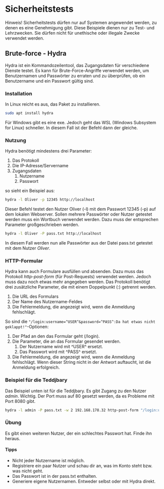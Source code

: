 # Sicherheitstests

Hinweis! Sicherheitstests dürfen nur auf Systemen angewendet werden, zu denen es eine Genehmigung gibt.
Diese Beispiele dienen nur zu Test- und Lehrzwecken. Sie dürfen nicht für unethische oder illegale Zwecke verwendet
werden.

## Brute-force - Hydra

Hydra ist ein Kommandozeilentool, das Zugangsdaten für verschiedene Dienste testet.
Es kann für Brute-Force-Angriffe verwendet werden, um Benutzernamen und Passwörter zu erraten und zu überprüfen, ob ein
Benutzername und ein Passwort gültig sind.

### Installation

In Linux reicht es aus, das Paket zu installieren.

```bash
sudo apt install hydra
```

Für Windows gibt es eine exe. Jedoch geht das WSL (Windows Subsystem for Linux) schneller.
In diesem Fall ist der Befehl dann der gleiche.

### Nutzung

Hydra benötigt mindestens drei Parameter:

1. Das Protokoll
2. Die IP-Adresse/Servername
3. Zugangsdaten
   1. Nutzername
   2. Passwort

so sieht ein Beispiel aus:

```bash
hydra -l Oliver -p 12345 http://localhost
```

Dieser Befehl testet den Nutzer Oliver (-l) mit dem Passwort 12345 (-p) auf dem lokalen Webserver.
Sollen mehrere Passwörter oder Nutzer getestet werden muss ein Wortbuch verwendet werden.
Dazu muss der entsprechen Parameter großgeschrieben werden.

```bash 
hydra -l Oliver -P pass.txt http://localhost
```

In diesem Fall werden nun alle Passwörter aus der Datei pass.txt getestet mit dem Nutzer *Oliver*.

### HTTP-Formular

Hydra kann auch Formulare ausfüllen und absenden. Dazu muss das Protokoll *http-post-form* (für Post-Requests) verwendet
werden.
Jedoch muss dazu noch etwas mehr angegeben werden.
Das Protokoll benötigt drei zusätzliche Parameter, die mit einem Doppelpunkt (:) getrennt werden.

1. Die URL des Formulars
2. Der Name des Nutzername-Feldes
3. Die Fehlermeldung, die angezeigt wird, wenn die Anmeldung fehlschlägt.

So sind die `"/login:username=^USER^&password=^PASS^:Da hat etwas nicht geklappt!"`-Optionen:

1. Der Pfad an den das Formular geht (/login).
2. Die Parameter, die an das Formular gesendet werden.
   1. Der Nutzername wird mit ^USER^ ersetzt.
   2. Das Passwort wird mit ^PASS^ ersetzt.
3. Die Fehlermeldung, die angezeigt wird, wenn die Anmeldung fehlschlägt.
   Wenn dieser String nicht in der Antwort auftaucht, ist die Anmeldung erfolgreich.

### Beispiel für die Teddjbary

Das Beispiel unten ist für die Teddjbary. Es gibt Zugang zu den Nutzer *admin*.
Wichtig. Der Port muss auf 80 gesetzt werden, da es Probleme mit Port 8080 gibt.

```bash
hydra -l admin -P pass.txt -w 2 192.168.178.32 http-post-form "/login:username=^USER^&password=^PASS^:Einloggen"
```

### Übung

Es gibt einen weiteren Nutzer, der ein schlechtes Passwort hat. Finde ihn heraus.

#### Tipps

* Nicht jeder Nutzername ist möglich.
* Registriere ein paar Nutzer und schau dir an, was im Konto steht bzw. was nicht geht.
* Das Passwort ist in der pass.txt enthalten.
* Generiere eigene Nutzernamen. Entweder selbst oder mit Hydra direkt. 

